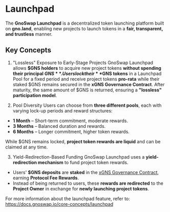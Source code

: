 # Launchpad

The **GnoSwap Launchpad** is a decentralized token launching platform built on **gno.land**, enabling new projects to launch tokens in a **fair, transparent, and trustless** manner.

## Key Concepts

1. "Lossless" Exposure to Early-Stage Projects
GnoSwap Launchpad allows **$GNS holders** to acquire new project tokens **without spending their principal $GNS**. Users lock their **$GNS tokens** in a Launchpad Pool for a fixed period and receive project tokens **pro-rata** while their staked $GNS remains secured in the **xGNS Governance Contract**. After maturity, the same amount of $GNS is returned, ensuring a **"lossless" participation model**.

2. Pool Diversity
Users can choose from **three different pools**, each with varying lock-up periods and reward structures:
- **1 Month** – Short-term commitment, moderate rewards.
- **3 Months** – Balanced duration and rewards.
- **6 Months** – Longer commitment, higher token rewards.

While $GNS remains locked, **project token rewards are liquid** and can be claimed at any time.

3. Yield-Redirection-Based Funding
GnoSwap Launchpad uses a **yield-redirection mechanism** to fund project token rewards.  
- Users' **$GNS deposits** are **staked** in the [xGNS Governance Contract](https://github.com/gnoswap-labs/gnoswap/tree/main/contract/r/gnoswap/gov), earning **Protocol Fee Rewards**.  
- Instead of being returned to users, these **rewards are redirected** to the **Project Owner** in exchange for **newly launching project tokens**.  

For more information about the launchpad feature, refer to: https://docs.gnoswap.io/core-concepts/launchpad
